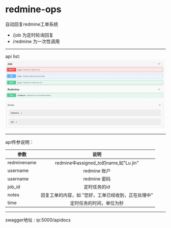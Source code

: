 # redmine-ops
自动回复redmine工单系统   
- /job 为定时轮询回复
- /redmine 为一次性调用
---------
api list:
![swagger](img/swagger.jpg)

----------
api传参说明：  

参数|说明
--|:--:
redminename|redmine中assigned_to的name,如"Lu jin"
username|redmine 账户
username|redmine 密码
job_id|定时任务的id
notes|回复工单的内容，如 "您好，工单已经收到，正在处理中"
time|定时任务的时间，单位为秒

---------
swagger地址 : ip:5000/apidocs
